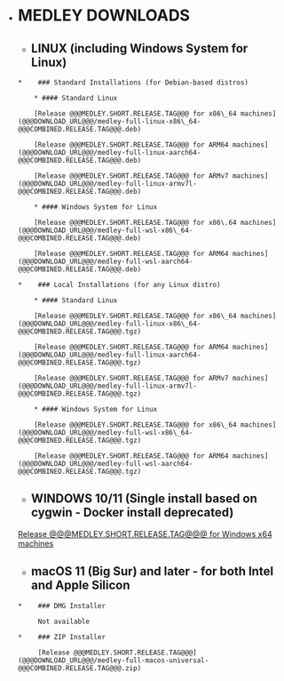 *    # MEDLEY DOWNLOADS
 
     *    ## LINUX (including Windows System for Linux)

         *    ### Standard Installations (for Debian-based distros)

             * #### Standard Linux

             [Release @@@MEDLEY.SHORT.RELEASE.TAG@@@ for x86\_64 machines](@@@DOWNLOAD_URL@@@/medley-full-linux-x86\_64-@@@COMBINED.RELEASE.TAG@@@.deb)

             [Release @@@MEDLEY.SHORT.RELEASE.TAG@@@ for ARM64 machines](@@@DOWNLOAD_URL@@@/medley-full-linux-aarch64-@@@COMBINED.RELEASE.TAG@@@.deb)

             [Release @@@MEDLEY.SHORT.RELEASE.TAG@@@ for ARMv7 machines](@@@DOWNLOAD_URL@@@/medley-full-linux-armv7l-@@@COMBINED.RELEASE.TAG@@@.deb)

             * #### Windows System for Linux

             [Release @@@MEDLEY.SHORT.RELEASE.TAG@@@ for x86\.64 machines](@@@DOWNLOAD_URL@@@/medley-full-wsl-x86\_64-@@@COMBINED.RELEASE.TAG@@@.deb)

             [Release @@@MEDLEY.SHORT.RELEASE.TAG@@@ for ARM64 machines](@@@DOWNLOAD_URL@@@/medley-full-wsl-aarch64-@@@COMBINED.RELEASE.TAG@@@.deb)

         *    ### Local Installations (for any Linux distro)

             * #### Standard Linux

             [Release @@@MEDLEY.SHORT.RELEASE.TAG@@@ for x86\_64 machines](@@@DOWNLOAD_URL@@@/medley-full-linux-x86\_64-@@@COMBINED.RELEASE.TAG@@@.tgz)

             [Release @@@MEDLEY.SHORT.RELEASE.TAG@@@ for ARM64 machines](@@@DOWNLOAD_URL@@@/medley-full-linux-aarch64-@@@COMBINED.RELEASE.TAG@@@.tgz)

             [Release @@@MEDLEY.SHORT.RELEASE.TAG@@@ for ARMv7 machines](@@@DOWNLOAD_URL@@@/medley-full-linux-armv7l-@@@COMBINED.RELEASE.TAG@@@.tgz)

             * #### Windows System for Linux

             [Release @@@MEDLEY.SHORT.RELEASE.TAG@@@ for x86\_64 machines](@@@DOWNLOAD_URL@@@/medley-full-wsl-x86\_64-@@@COMBINED.RELEASE.TAG@@@.tgz)

             [Release @@@MEDLEY.SHORT.RELEASE.TAG@@@ for ARM64 machines](@@@DOWNLOAD_URL@@@/medley-full-wsl-aarch64-@@@COMBINED.RELEASE.TAG@@@.tgz)

     *    ## WINDOWS 10/11 (Single install based on cygwin - Docker install deprecated)

     [Release @@@MEDLEY.SHORT.RELEASE.TAG@@@ for Windows x64 machines](@@@DOWNLOAD_URL@@@/@@@CYGWIN.INSTALLER@@@)

     *    ## macOS 11 (Big Sur) and later - for both Intel and Apple Silicon

         *    ### DMG Installer

              Not available

         *    ### ZIP Installer

              [Release @@@MEDLEY.SHORT.RELEASE.TAG@@@](@@@DOWNLOAD_URL@@@/medley-full-macos-universal-@@@COMBINED.RELEASE.TAG@@@.zip)
